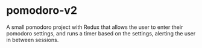 # pomodoro-v2

A small pomodoro project with Redux that allows the user to enter their pomodoro settings, and runs a timer based on the settings, alerting the user in between sessions.
